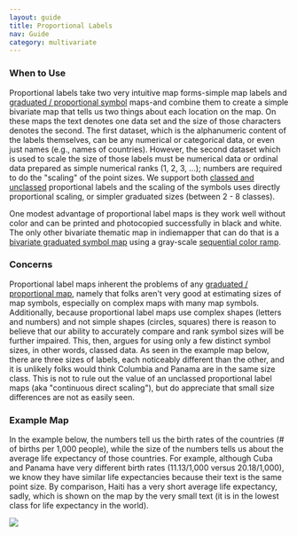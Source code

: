```yaml
---
layout: guide
title: Proportional Labels
nav: Guide
category: multivariate
---
```


### When to Use

Proportional labels take two very intuitive map forms-simple map labels and [graduated / proportional symbol](../proportional_symbols) maps-and combine them to create a simple bivariate map that tells us two things about each location on the map. On these maps the text denotes one data set and the size of those characters denotes the second. The first dataset, which is the alphanumeric content of the labels themselves, can be any numerical or categorical data, or even just names (e.g., names of countries). However, the second dataset which is used to scale the size of those labels must be numerical data or ordinal data prepared as simple numerical ranks (1, 2, 3, ...); numbers are required to do the "scaling" of the point sizes. We support both [classed and unclassed](../classification) proportional labels and the scaling of the symbols uses directly proportional scaling, or simpler graduated sizes (between 2 - 8 classes).

One modest advantage of proportional label maps is they work well without color and can be printed and photocopied successfully in black and white. The only other bivariate thematic map in indiemapper that can do that is a [bivariate graduated symbol map](../bivariate_graduated) using a gray-scale [sequential color ramp](../color_schemes).

### Concerns

Proportional label maps inherent the problems of any [graduated / proportional map](../proportional_symbols), namely that folks aren't very good at estimating sizes of map symbols, especially on complex maps with many map symbols. Additionally, because proportional label maps use complex shapes (letters and numbers) and not simple shapes (circles, squares) there is reason to believe that our ability to accurately compare and rank symbol sizes will be further impaired. This, then, argues for using only a few distinct symbol sizes, in other words, classed data. As seen in the example map below, there are three sizes of labels, each noticeably different than the other, and it is unlikely folks would think Columbia and Panama are in the same size class. This is not to rule out the value of an unclassed proportional label maps (aka "continuous direct scaling"), but do appreciate that small size differences are not as easily seen.

### Example Map

In the example below, the numbers tell us the birth rates of the countries (# of births per 1,000 people), while the size of the numbers tells us about the average life expectancy of those countries. For example, although Cuba and Panama have very different birth rates (11.13/1,000 versus 20.18/1,000), we know they have similar life expectancies because their text is the same point size. By comparison, Haiti has a very short average life expectancy, sadly, which is shown on the map by the very small text (it is in the lowest class for life expectancy in the world).

![]({{site.baseurl}}/guide/images/alpha_map2.png)